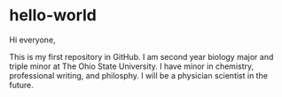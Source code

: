 # hello-world

Hi everyone,

This is my first repository in GitHub. I am second year biology major and triple minor at The Ohio State University. I have minor in chemistry, professional writing, and philosphy. I will be a physician scientist in the future. 
